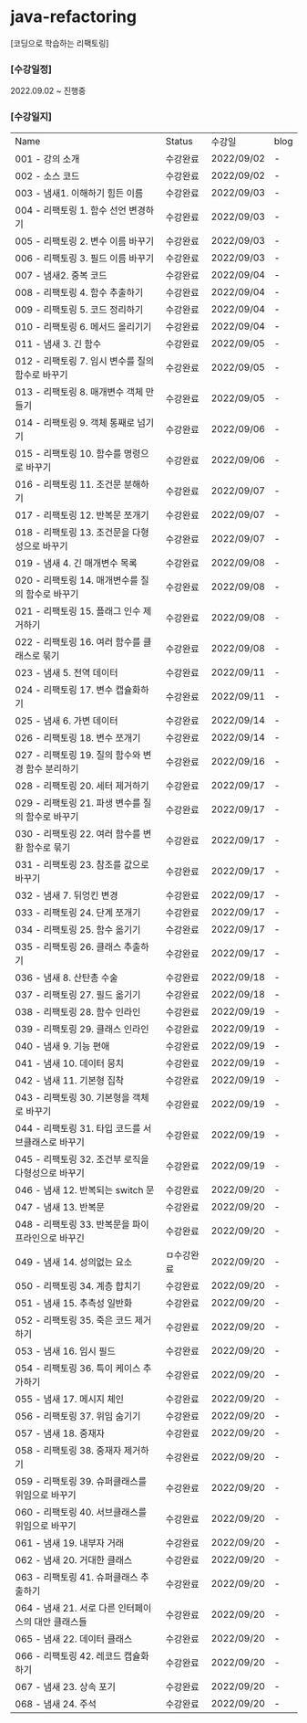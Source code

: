 # java-refactoring
[코딩으로 학습하는 리팩토링]
### [수강일정]
2022.09.02 ~ 진행중
   
### [수강일지]
| | | | |
|-|-|-|-|
|Name|Status|수강일|blog|
|001 - 강의 소개|수강완료|2022/09/02|-|
|002 - 소스 코드|수강완료|2022/09/02|-|
|003 - 냄새1. 이해하기 힘든 이름|수강완료|2022/09/03|-|
|004 - 리팩토링 1. 함수 선언 변경하기|수강완료|2022/09/03|-|
|005 - 리팩토링 2. 변수 이름 바꾸기|수강완료|2022/09/03|-|
|006 - 리팩토링 3. 필드 이름 바꾸기|수강완료|2022/09/03|-|
|007 - 냄새2. 중복 코드|수강완료|2022/09/04|-|
|008 - 리팩토링 4. 함수 추출하기|수강완료|2022/09/04|-|
|009 - 리팩토링 5. 코드 정리하기|수강완료|2022/09/04|-|
|010 - 리팩토링 6. 메서드 올리기기|수강완료|2022/09/04|-|
|011 - 냄새 3. 긴 함수|수강완료|2022/09/05|-|
|012 - 리팩토링 7. 임시 변수를 질의 함수로 바꾸기|수강완료|2022/09/05|-|
|013 - 리팩토링 8. 매개변수 객체 만들기|수강완료|2022/09/05|-|
|014 - 리팩토링 9. 객체 통째로 넘기기|수강완료|2022/09/06|-|
|015 - 리팩토링 10. 함수를 명령으로 바꾸기|수강완료|2022/09/06|-|
|016 - 리팩토링 11. 조건문 분해하기|수강완료|2022/09/07|-|
|017 - 리팩토링 12. 반복문 쪼개기|수강완료|2022/09/07|-|
|018 - 리팩토링 13. 조건문을 다형성으로 바꾸기|수강완료|2022/09/07|-|
|019 - 냄새 4. 긴 매개변수 목록|수강완료|2022/09/08|-|
|020 - 리팩토링 14. 매개변수를 질의 함수로 바꾸기|수강완료|2022/09/08|-|
|021 - 리팩토링 15. 플래그 인수 제거하기|수강완료|2022/09/08|-|
|022 - 리팩토링 16. 여러 함수를 클래스로 묶기|수강완료|2022/09/08|-|
|023 - 냄새 5. 전역 데이터|수강완료|2022/09/11|-|
|024 - 리팩토링 17. 변수 캡슐화하기|수강완료|2022/09/11|-|
|025 - 냄새 6. 가변 데이터|수강완료|2022/09/14|-|
|026 - 리팩토링 18. 변수 쪼개기|수강완료|2022/09/14|-|
|027 - 리팩토링 19. 질의 함수와 변경 함수 분리하기|수강완료|2022/09/16|-|
|028 - 리팩토링 20. 세터 제거하기|수강완료|2022/09/17|-|
|029 - 리팩토링 21. 파생 변수를 질의 함수로 바꾸기|수강완료|2022/09/17|-|
|030 - 리팩토링 22. 여러 함수를 변환 함수로 묶기|수강완료|2022/09/17|-|
|031 - 리팩토링 23. 참조를 값으로 바꾸기|수강완료|2022/09/17|-|
|032 - 냄새 7. 뒤엉킨 변경|수강완료|2022/09/17|-|
|033 - 리팩토링 24. 단계 쪼개기|수강완료|2022/09/17|-|
|034 - 리팩토링 25. 함수 옮기기|수강완료|2022/09/17|-|
|035 - 리팩토링 26. 클래스 추출하기|수강완료|2022/09/17|-|
|036 - 냄새 8. 산탄총 수술|수강완료|2022/09/18|-|
|037 - 리팩토링 27. 필드 옮기기|수강완료|2022/09/18|-|
|038 - 리팩토링 28. 함수 인라인|수강완료|2022/09/19|-|
|039 - 리팩토링 29. 클래스 인라인|수강완료|2022/09/19|-|
|040 - 냄새 9. 기능 편애|수강완료|2022/09/19|-|
|041 - 냄새 10. 데이터 뭉치|수강완료|2022/09/19|-|
|042 - 냄새 11. 기본형 집착|수강완료|2022/09/19|-|
|043 - 리팩토링 30. 기본형을 객체로 바꾸기|수강완료|2022/09/19|-|
|044 - 리팩토링 31. 타입 코드를 서브클래스로 바꾸기|수강완료|2022/09/19|-|
|045 - 리팩토링 32. 조건부 로직을 다형성으로 바꾸기|수강완료|2022/09/19|-|
|046 - 냄새 12. 반복되는 switch 문|수강완료|2022/09/20|-|
|047 - 냄새 13. 반복문|수강완료|2022/09/20|-|
|048 - 리팩토링 33. 반복문을 파이프라인으로 바꾸긴|수강완료|2022/09/20|-|
|049 - 냄새 14. 성의없는 요소|ㅁ수강완료|2022/09/20|-|
|050 - 리팩토링 34. 계층 합치기|수강완료|2022/09/20|-|
|051 - 냄새 15. 추측성 일반화|수강완료|2022/09/20|-|
|052 - 리팩토링 35. 죽은 코드 제거하기|수강완료|2022/09/20|-|
|053 - 냄새 16. 임시 필드|수강완료|2022/09/20|-|
|054 - 리팩토링 36. 특이 케이스 추가하기|수강완료|2022/09/20|-|
|055 - 냄새 17. 메시지 체인|수강완료|2022/09/20|-|
|056 - 리팩토링 37. 위임 숨기기|수강완료|2022/09/20|-|
|057 - 냄새 18. 중재자|수강완료|2022/09/20|-|
|058 - 리팩토링 38. 중재자 제거하기|수강완료|2022/09/20|-|
|059 - 리팩토링 39. 슈퍼클래스를 위임으로 바꾸기|수강완료|2022/09/20|-|
|060 - 리팩토링 40. 서브클래스를 위임으로 바꾸기|수강완료|2022/09/20|-|
|061 - 냄새 19. 내부자 거래|수강완료|2022/09/20|-|
|062 - 냄새 20. 거대한 클래스|수강완료|2022/09/20|-|
|063 - 리팩토링 41. 슈퍼클래스 추출하기|수강완료|2022/09/20|-|
|064 - 냄새 21. 서로 다른 인터페이스의 대안 클래스들|수강완료|2022/09/20|-|
|065 - 냄새 22. 데이터 클래스|수강완료|2022/09/20|-|
|066 - 리팩토링 42. 레코드 캡슐화하기|수강완료|2022/09/20|-|
|067 - 냄새 23. 상속 포기|수강완료|2022/09/20|-|
|068 - 냄새 24. 주석|수강완료|2022/09/20|-|
